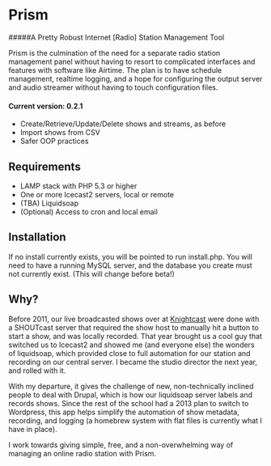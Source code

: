 Prism 
==========
#####A Pretty Robust Internet [Radio] Station Management Tool

Prism is the culmination of the need for a separate radio station management panel without having to resort to complicated interfaces and features with software like Airtime. The plan is to have schedule management, realtime logging, and a hope for configuring the output server and audio streamer without having to touch configuration files.

#### Current version: **0.2.1**
* Create/Retrieve/Update/Delete shows and streams, as before
* Import shows from CSV
* Safer OOP practices

Requirements
---------
* LAMP stack with PHP 5.3 or higher
* One or more Icecast2 servers, local or remote
* (TBA) Liquidsoap
* (Optional) Access to cron and local email

Installation
---------
If no install currently exists, you will be pointed to run install.php. You will need to have a running MySQL server, and the database you create must not currently exist. (This will change before beta!)

Why?
---------
Before 2011, our live broadcasted shows over at [Knightcast](http://knightcast.org/) were done with a SHOUTcast server that required the show host to manually hit a button to start a show, and was locally recorded. That year brought us a cool guy that switched us to Icecast2 and showed me (and everyone else) the wonders of liquidsoap, which provided close to full automation for our station and recording on our central server. I became the studio director the next year, and rolled with it.

With my departure, it gives the challenge of new, non-technically inclined people to deal with Drupal, which is how our liquidsoap server labels and records shows. Since the rest of the school had a 2013 plan to switch to Wordpress, this app helps simplify the automation of show metadata, recording, and logging (a homebrew system with flat files is currently what I have in place).

I work towards giving simple, free, and a non-overwhelming way of managing an online radio station with Prism.